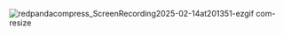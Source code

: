 


![redpandacompress_ScreenRecording2025-02-14at201351-ezgif com-resize](https://github.com/user-attachments/assets/686c1fca-33bb-4b89-ad77-1e3868446a19)
